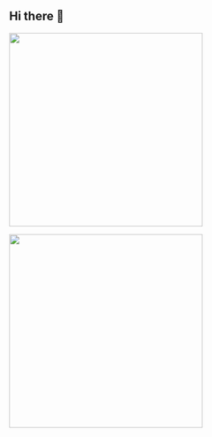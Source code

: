 ## Hi there 👋

<!--
**imtanujbranch/imtanujbranch** is a ✨ _special_ ✨ repository because its `README.md` (this file) appears on your GitHub profile.

Here are some ideas to get you started:

- 🔭 I’m currently working on ...
- 🌱 I’m currently learning ...
- 👯 I’m looking to collaborate on ...
- 🤔 I’m looking for help with ...
- 💬 Ask me about ...
- 📫 How to reach me: ...
- 😄 Pronouns: ...
- ⚡ Fun fact: ...
-->
<p>
  <img src="https://api.vaunt.dev/v1/github/entities/{{imtanujbranch}}/achievements?format=svg&limit=3" width="350" />
</p>


</p>    
<a href="https://vaunt.dev/">
        <img src="https://api.vaunt.dev/v1/github/entities/{{imtanujbranch}}/contributions?format=svg" width="350" />
    </a>
</p>
